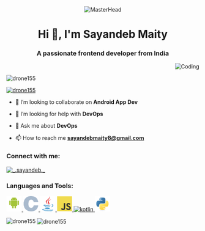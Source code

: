 <div align="center">
  <img src="https://clan.fastly.steamstatic.com/images/30941067/94cbceb21a744115513a208d28d14b6856e8311d.gif" alt="MasterHead" width="1200">
</div>
<h1 align="center">Hi 👋, I'm Sayandeb Maity</h1>
<h3 align="center">A passionate frontend developer from India</h3>
<div align="right">
  <img src="https://media1.giphy.com/media/v1.Y2lkPTc5MGI3NjExZ3psNnN5cDd0dmNiNTZkcG1xeDNkbDlzcnJodnkwZHc4ZzEwN2drNiZlcD12MV9pbnRlcm5hbF9naWZfYnlfaWQmY3Q9Zw/78XCFBGOlS6keY1Bil/giphy.gif" alt="Coding" width="400">
</div>

<p align="left"> <img src="https://komarev.com/ghpvc/?username=drone155&label=Profile%20views&color=0e75b6&style=flat" alt="drone155" /> </p>

<p align="left"> <a href="https://github.com/ryo-ma/github-profile-trophy"><img src="https://github-profile-trophy.vercel.app/?username=drone155" alt="drone155" /></a> </p>

- 👯 I’m looking to collaborate on **Android App Dev**

- 🤝 I’m looking for help with **DevOps**

- 💬 Ask me about **DevOps**

- 📫 How to reach me **sayandebmaity8@gmail.com**

<h3 align="left">Connect with me:</h3>
<p align="left">
<a href="https://instagram.com/_.sayandeb._" target="blank"><img align="center" src="https://raw.githubusercontent.com/rahuldkjain/github-profile-readme-generator/master/src/images/icons/Social/instagram.svg" alt="_.sayandeb._" height="30" width="40" /></a>
</p>

<h3 align="left">Languages and Tools:</h3>
<p align="left"> <a href="https://developer.android.com" target="_blank" rel="noreferrer"> <img src="https://raw.githubusercontent.com/devicons/devicon/master/icons/android/android-original-wordmark.svg" alt="android" width="40" height="40"/> </a> <a href="https://www.cprogramming.com/" target="_blank" rel="noreferrer"> <img src="https://raw.githubusercontent.com/devicons/devicon/master/icons/c/c-original.svg" alt="c" width="40" height="40"/> </a> <a href="https://www.java.com" target="_blank" rel="noreferrer"> <img src="https://raw.githubusercontent.com/devicons/devicon/master/icons/java/java-original.svg" alt="java" width="40" height="40"/> </a> <a href="https://developer.mozilla.org/en-US/docs/Web/JavaScript" target="_blank" rel="noreferrer"> <img src="https://raw.githubusercontent.com/devicons/devicon/master/icons/javascript/javascript-original.svg" alt="javascript" width="40" height="40"/> </a> <a href="https://kotlinlang.org" target="_blank" rel="noreferrer"> <img src="https://www.vectorlogo.zone/logos/kotlinlang/kotlinlang-icon.svg" alt="kotlin" width="40" height="40"/> </a> <a href="https://www.python.org" target="_blank" rel="noreferrer"> <img src="https://raw.githubusercontent.com/devicons/devicon/master/icons/python/python-original.svg" alt="python" width="40" height="40"/> </a> </p>

<p><img align="left" src="https://github-readme-stats.vercel.app/api/top-langs?username=drone155&show_icons=true&locale=en&layout=compact" alt="drone155" /></p>

<p>&nbsp;<img align="center" src="https://github-readme-stats.vercel.app/api?username=drone155&show_icons=true&locale=en" alt="drone155" /></p>
